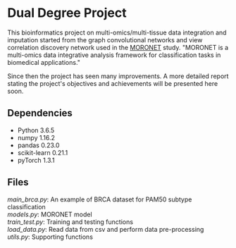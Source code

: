 # Dual Degree Project
This bioinformatics project on multi-omics/multi-tissue data integration and imputation started from the graph convolutional networks and view correlation discovery network used in the [MORONET](https://github.com/txWang/MORONET/) study. "MORONET is a multi-omics data integrative analysis framework for classification tasks in biomedical applications."  

Since then the project has seen many improvements. A more detailed report stating the project's objectives and achievements will be presented here soon.


## Dependencies
* Python 3.6.5
* numpy 1.16.2
* pandas 0.23.0
* scikit-learn 0.21.1
* pyTorch 1.3.1


## Files
*main_brca.py*: An example of BRCA dataset for PAM50 subtype classification\
*models.py*: MORONET model\
*train_test.py*: Training and testing functions\
*load_data.py*: Read data from csv and perform data pre-processing\
*utils.py*: Supporting functions
